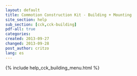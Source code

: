 ```yaml
---
layout: default
title: Commotion Construction Kit - Building + Mounting
site_section: help
sub_section: [cck,cck-building]
pdf-all: true
categories: 
created: 2013-09-27
changed: 2013-09-28
post_author: critzo
lang: es
---
```

<div class="cck-section-page">
{% include help_cck_building_menu.html %}
</div>
 
